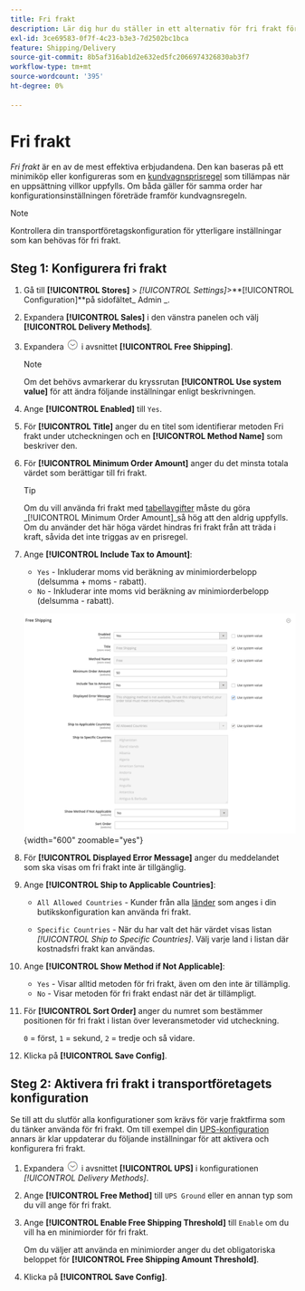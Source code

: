 ```yaml
---
title: Fri frakt
description: Lär dig hur du ställer in ett alternativ för fri frakt för din butik.
exl-id: 3ce69583-0f7f-4c23-b3e3-7d2502bc1bca
feature: Shipping/Delivery
source-git-commit: 8b5af316ab1d2e632ed5fc2066974326830ab3f7
workflow-type: tm+mt
source-wordcount: '395'
ht-degree: 0%

---
```


# Fri frakt

_Fri frakt_ är en av de mest effektiva erbjudandena. Den kan baseras på ett minimiköp eller konfigureras som en [kundvagnsprisregel](../merchandising-promotions/price-rules-cart.md) som tillämpas när en uppsättning villkor uppfylls. Om båda gäller för samma order har konfigurationsinställningen företräde framför kundvagnsregeln.

>[!NOTE]
>
>Kontrollera din transportföretagskonfiguration för ytterligare inställningar som kan behövas för fri frakt.

## Steg 1: Konfigurera fri frakt

1. Gå till **[!UICONTROL Stores]** > _[!UICONTROL Settings]_>**[!UICONTROL Configuration]**på sidofältet_ Admin _.

1. Expandera **[!UICONTROL Sales]** i den vänstra panelen och välj **[!UICONTROL Delivery Methods]**.

1. Expandera ![Expansionsväljaren](../assets/icon-display-expand.png) i avsnittet **[!UICONTROL Free Shipping]**.

   >[!NOTE]
   >
   >Om det behövs avmarkerar du kryssrutan **[!UICONTROL Use system value]** för att ändra följande inställningar enligt beskrivningen.

1. Ange **[!UICONTROL Enabled]** till `Yes`.

1. För **[!UICONTROL Title]** anger du en titel som identifierar metoden Fri frakt under utcheckningen och en **[!UICONTROL Method Name]** som beskriver den.

1. För **[!UICONTROL Minimum Order Amount]** anger du det minsta totala värdet som berättigar till fri frakt.

   >[!TIP]
   >
   >Om du vill använda fri frakt med [tabellavgifter](shipping-table-rate.md) måste du göra _[!UICONTROL Minimum Order Amount]_så hög att den aldrig uppfylls. Om du använder det här höga värdet hindras fri frakt från att träda i kraft, såvida det inte triggas av en prisregel.

1. Ange **[!UICONTROL Include Tax to Amount]**:

   - `Yes` - Inkluderar moms vid beräkning av minimiorderbelopp (delsumma + moms - rabatt).
   - `No` - Inkluderar inte moms vid beräkning av minimiorderbelopp (delsumma - rabatt).

   ![Fri frakt](../configuration-reference/sales/assets/delivery-methods-free-shipping.png){width="600" zoomable="yes"}

1. För **[!UICONTROL Displayed Error Message]** anger du meddelandet som ska visas om fri frakt inte är tillgänglig.

1. Ange **[!UICONTROL Ship to Applicable Countries]**:

   - `All Allowed Countries` - Kunder från alla [länder](../getting-started/store-details.md#country-options) som anges i din butikskonfiguration kan använda fri frakt.

   - `Specific Countries` - När du har valt det här värdet visas listan _[!UICONTROL Ship to Specific Countries]_. Välj varje land i listan där kostnadsfri frakt kan användas.

1. Ange **[!UICONTROL Show Method if Not Applicable]**:

   - `Yes` - Visar alltid metoden för fri frakt, även om den inte är tillämplig.
   - `No` - Visar metoden för fri frakt endast när det är tillämpligt.

1. För **[!UICONTROL Sort Order]** anger du numret som bestämmer positionen för fri frakt i listan över leveransmetoder vid utcheckning.

   `0` = först, `1` = sekund, `2` = tredje och så vidare.

1. Klicka på **[!UICONTROL Save Config]**.

## Steg 2: Aktivera fri frakt i transportföretagets konfiguration

Se till att du slutför alla konfigurationer som krävs för varje fraktfirma som du tänker använda för fri frakt. Om till exempel din [UPS-konfiguration](ups.md) annars är klar uppdaterar du följande inställningar för att aktivera och konfigurera fri frakt.

1. Expandera ![Expansionsväljaren](../assets/icon-display-expand.png) i avsnittet **[!UICONTROL UPS]** i konfigurationen _[!UICONTROL Delivery Methods]_.

1. Ange **[!UICONTROL Free Method]** till `UPS Ground` eller en annan typ som du vill ange för fri frakt.

1. Ange **[!UICONTROL Enable Free Shipping Threshold]** till `Enable` om du vill ha en minimiorder för fri frakt.

   Om du väljer att använda en minimiorder anger du det obligatoriska beloppet för **[!UICONTROL Free Shipping Amount Threshold]**.

1. Klicka på **[!UICONTROL Save Config]**.
